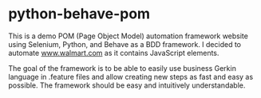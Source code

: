 # python-behave-pom
This is a demo POM (Page Object Model) automation framework website using Selenium, Python, and Behave as a BDD framework.
I decided to automate www.walmart.com as it contains JavaScript elements.

The goal of the framework is to be able to easily use business Gerkin language in .feature files and allow creating new steps as fast and easy as possible. The framework should be easy and intuitively understandable.
